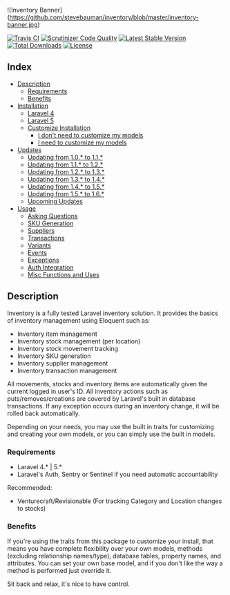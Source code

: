 ![Inventory Banner]
(https://github.com/stevebauman/inventory/blob/master/inventory-banner.jpg)

[![Travis CI](https://img.shields.io/travis/stevebauman/inventory.svg?style=flat-square)](https://travis-ci.org/stevebauman/inventory)
[![Scrutinizer Code Quality](https://img.shields.io/scrutinizer/g/stevebauman/inventory.svg?style=flat-square)](https://scrutinizer-ci.com/g/stevebauman/inventory/?branch=master)
[![Latest Stable Version](https://img.shields.io/packagist/v/stevebauman/inventory.svg?style=flat-square)](https://packagist.org/packages/stevebauman/inventory)
[![Total Downloads](https://img.shields.io/packagist/dt/stevebauman/inventory.svg?style=flat-square)](https://packagist.org/packages/stevebauman/inventory)
[![License](https://img.shields.io/packagist/l/stevebauman/inventory.svg?style=flat-square)](https://packagist.org/packages/stevebauman/inventory)

## Index

<ul>
    <li>
        <a href="#description">Description</a>
        <ul>
            <li><a href="#requirements">Requirements</a></li>
            <li><a href="#benefits">Benefits</a></li>
        </ul>
    </li>
    <li>
        <a href="docs/INSTALLATION.md">Installation</a>
        <ul>
            <li><a href="docs/INSTALLATION.md#installation-laravel-4">Laravel 4</a></li>
            <li><a href="docs/INSTALLATION.md#installation-laravel-5">Laravel 5</a></li>
            <li>
                <a href="docs/INSTALLATION.md#customize-installation">Customize Installation</a>
                <ul>
                    <li><a href="docs/INSTALLATION.md#i-dont-need-to-customize-my-models">I don't need to customize my models</a></li>
                    <li><a href="docs/INSTALLATION.md#i-want-to-customize-my-models">I need to customize my models</a></li>
                </ul>
            </li>
        </ul>
    </li>
    <li>
        <a href="docs/UPDATES.md">Updates</a>
        <ul>
            <li><a href="docs/UPDATES.md#updating-from-10-to-11">Updating from 1.0.* to 1.1.*</a></li>
            <li><a href="docs/UPDATES.md#updating-from-11-to-12">Updating from 1.1.* to 1.2.*</a></li>
            <li><a href="docs/UPDATES.md#updating-from-12-to-13">Updating from 1.2.* to 1.3.*</a></li>
            <li><a href="docs/UPDATES.md#updating-from-13-to-14">Updating from 1.3.* to 1.4.*</a></li>
            <li><a href="docs/UPDATES.md#updating-from-14-to-15">Updating from 1.4.* to 1.5.*</a></li>
            <li><a href="docs/UPDATES.md#updating-from-15-to-16">Updating from 1.5.* to 1.6.*</a></li>
            <li><a href="docs/UPDATES.md#upcoming-updates">Upcoming Updates</a></li>
        </ul>
    </li>
    <li>
        <a href="docs/USAGE.md">Usage</a>
        <ul>
            <li><a href="docs/USAGE.md#asking-questions">Asking Questions</a></li>
            <li><a href="docs/USAGE.md#sku-generation">SKU Generation</a></li>
            <li><a href="docs/USAGE.md#suppliers">Suppliers</a></li>
            <li><a href="docs/TRANSACTIONS.md">Transactions</a></li>
            <li><a href="docs/VARIANTS.md">Variants</a></li>
            <li><a href="docs/EVENTS.md">Events</a></li>
            <li><a href="docs/USAGE.md#exceptions">Exceptions</a></li>
            <li><a href="docs/USAGE.md#auth-integration">Auth Integration</a></li>
            <li><a href="docs/USAGE.md#misc-functions-and-uses">Misc Functions and Uses</a></li>
        </ul>
    </li>
</ul>

## Description

Inventory is a fully tested Laravel inventory solution. It provides the basics of inventory management using Eloquent such as:

- Inventory item management
- Inventory stock management (per location)
- Inventory stock movement tracking
- Inventory SKU generation
- Inventory supplier management
- Inventory transaction management

All movements, stocks and inventory items are automatically given the current logged in user's ID. All inventory actions
such as puts/removes/creations are covered by Laravel's built in database transactions. If any exception occurs
during an inventory change, it will be rolled back automatically.

Depending on your needs, you may use the built in traits for customizing and creating your own models, or
you can simply use the built in models.

### Requirements

- Laravel 4.* | 5.*
- Laravel's Auth, Sentry or Sentinel if you need automatic accountability

Recommended:

- Venturecraft/Revisionable (For tracking Category and Location changes to stocks)

### Benefits

If you're using the traits from this package to customize your install, that means you have complete flexibility over your own
models, methods (excluding relationship names/type), database tables, property names, and attributes. You can set your
own base model, and if you don't like the way a method is performed just override it.

Sit back and relax, it's nice to have control.